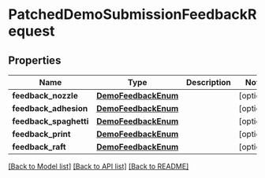 # PatchedDemoSubmissionFeedbackRequest


## Properties
Name | Type | Description | Notes
------------ | ------------- | ------------- | -------------
**feedback_nozzle** | [**DemoFeedbackEnum**](DemoFeedbackEnum.md) |  | [optional] 
**feedback_adhesion** | [**DemoFeedbackEnum**](DemoFeedbackEnum.md) |  | [optional] 
**feedback_spaghetti** | [**DemoFeedbackEnum**](DemoFeedbackEnum.md) |  | [optional] 
**feedback_print** | [**DemoFeedbackEnum**](DemoFeedbackEnum.md) |  | [optional] 
**feedback_raft** | [**DemoFeedbackEnum**](DemoFeedbackEnum.md) |  | [optional] 

[[Back to Model list]](../README.md#documentation-for-models) [[Back to API list]](../README.md#documentation-for-api-endpoints) [[Back to README]](../README.md)



